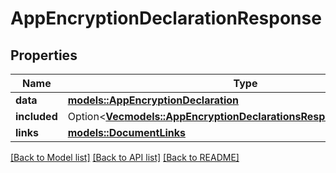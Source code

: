 # AppEncryptionDeclarationResponse

## Properties

Name | Type | Description | Notes
------------ | ------------- | ------------- | -------------
**data** | [**models::AppEncryptionDeclaration**](AppEncryptionDeclaration.md) |  | 
**included** | Option<[**Vec<models::AppEncryptionDeclarationsResponseIncludedInner>**](AppEncryptionDeclarationsResponse_included_inner.md)> |  | [optional]
**links** | [**models::DocumentLinks**](DocumentLinks.md) |  | 

[[Back to Model list]](../README.md#documentation-for-models) [[Back to API list]](../README.md#documentation-for-api-endpoints) [[Back to README]](../README.md)


